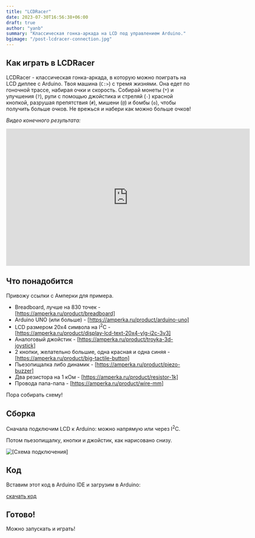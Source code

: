 ```yaml
---
title: "LCDRacer"
date: 2023-07-30T16:56:38+06:00
draft: true
author: "yanb"
summary: "Классическая гонка-аркада на LCD под управлением Arduino."
bgimage: "/post-lcdracer-connection.jpg"
---
```


## Как играть в LCDRacer

LCDRacer - классическая гонка-аркада, в которую можно поиграть на LCD диплее с Arduino.
Твоя машина (`C:>`) с тремя жизнями. Она едет по гоночной трассе, набирая очки и скорость.
Собирай монеты (`*`) и улучшения (`?`), рули с помощью джойстика и стреляй (`-`) красной кнопкой, разрушая препятствия (`#`), мишени (`@`) и бомбы (`o`), чтобы получить больше очков. Не врежься и набери как можно больше очков!

_Видео конечного результата:_

<iframe width="660" height="371" src="https://www.youtube.com/embed/z82Q5v14J5Y" title="LCDRacer - A DIY Arcade Game with Arduino" frameborder="0" allow="accelerometer; autoplay; clipboard-write; encrypted-media; gyroscope; picture-in-picture; web-share" allowfullscreen></iframe>

## Что понадобится

Привожу ссылки с Амперки для примера.

- Breadboard, лучше на 830 точек - [https://amperka.ru/product/breadboard]
- Arduino UNO (или больше) - [https://amperka.ru/product/arduino-uno]
- LCD размером 20x4 символа на I<sup>2</sup>C - [https://amperka.ru/product/display-lcd-text-20x4-ylg-i2c-3v3]
- Аналоговый джойстик - [https://amperka.ru/product/troyka-3d-joystick]
- 2 кнопки, желательно большие, одна красная и одна синяя - [https://amperka.ru/product/big-tactile-button]
- Пьезопищалка либо динамик - [https://amperka.ru/product/piezo-buzzer]
- Два резистора на 1 кОм - [https://amperka.ru/product/resistor-1k]
- Провода папа-папа - [https://amperka.ru/product/wire-mm]

Пора собирать схему!

## Сборка

Сначала подключим LCD к Arduino: можно напрямую или через I<sup>2</sup>C.

Потом пьезопищалку, кнопки и джойстик, как нарисовано снизу.

![[Схема подключения]](/post-lcdracer-connection.jpg)

## Код

Вставим этот код в Arduino IDE и загрузим в Arduino:

<a href="/race.ino" class="file-download" download>скачать код</a>

## Готово!

Можно запускать и играть!